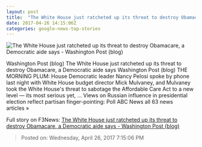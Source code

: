 ```yaml
---
layout: post
title:  "The White House just ratcheted up its threat to destroy Obamacare, a Democratic aide says - Washington Post (blog)"
date: 2017-04-26 14:15:06Z
categories: google-news-top-stories
---
```


![The White House just ratcheted up its threat to destroy Obamacare, a Democratic aide says - Washington Post (blog)](https://img.washingtonpost.com/rf/image_1484w/2010-2019/Wires/Images/2017-04-25/Getty/AFP_NU9VT.jpg)

Washington Post (blog) The White House just ratcheted up its threat to destroy Obamacare, a Democratic aide says Washington Post (blog) THE MORNING PLUM: House Democratic leader Nancy Pelosi spoke by phone last night with White House budget director Mick Mulvaney, and Mulvaney took the White House's threat to sabotage the Affordable Care Act to a new level — its most serious yet, ... Views on Russian influence in presidential election reflect partisan finger-pointing: Poll ABC News all 63 news articles »


Full story on F3News: [The White House just ratcheted up its threat to destroy Obamacare, a Democratic aide says - Washington Post (blog)](http://www.f3nws.com/n/NdkafF)

> Posted on: Wednesday, April 26, 2017 7:15:06 PM
